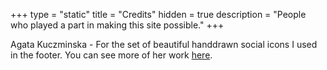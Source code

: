 +++
type = "static"
title = "Credits"
hidden = true
description = "People who played a part in making this site possible."
+++

Agata Kuczminska - For the set of beautiful handdrawn social icons I used in the footer. You can see more of her work [here](https://goodstuffnononsense.com).